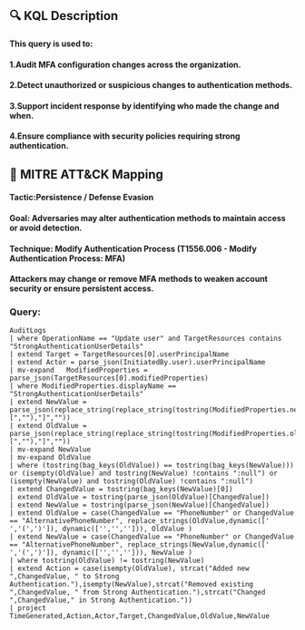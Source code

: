 ## 🔍 KQL Description
#### This query is used to:
#### 1.Audit MFA configuration changes across the organization.
#### 2.Detect unauthorized or suspicious changes to authentication methods.
#### 3.Support incident response by identifying who made the change and when.
#### 4.Ensure compliance with security policies requiring strong authentication.
## 🧩 MITRE ATT&CK Mapping
#### Tactic:Persistence / Defense Evasion
#### Goal: Adversaries may alter authentication methods to maintain access or avoid detection.
#### Technique: Modify Authentication Process (T1556.006 - Modify Authentication Process: MFA)
#### Attackers may change or remove MFA methods to weaken account security or ensure persistent access.
### Query:
```KQL
AuditLogs
| where OperationName == "Update user" and TargetResources contains "StrongAuthenticationUserDetails"
| extend Target = TargetResources[0].userPrincipalName
| extend Actor = parse_json(InitiatedBy.user).userPrincipalName
| mv-expand   ModifiedProperties = parse_json(TargetResources[0].modifiedProperties)
| where ModifiedProperties.displayName == "StrongAuthenticationUserDetails"
| extend NewValue = parse_json(replace_string(replace_string(tostring(ModifiedProperties.newValue),"[",""),"]",""))
| extend OldValue = parse_json(replace_string(replace_string(tostring(ModifiedProperties.oldValue),"[",""),"]",""))
| mv-expand NewValue
| mv-expand OldValue
| where (tostring(bag_keys(OldValue)) == tostring(bag_keys(NewValue))) or (isempty(OldValue) and tostring(NewValue) !contains ":null") or (isempty(NewValue) and tostring(OldValue) !contains ":null") 
| extend ChangedValue = tostring(bag_keys(NewValue)[0])
| extend OldValue = tostring(parse_json(OldValue)[ChangedValue])
| extend NewValue = tostring(parse_json(NewValue)[ChangedValue])
| extend OldValue = case(ChangedValue == "PhoneNumber" or ChangedValue == "AlternativePhoneNumber", replace_strings(OldValue,dynamic([' ','(',')']), dynamic(['','',''])), OldValue )
| extend NewValue = case(ChangedValue == "PhoneNumber" or ChangedValue == "AlternativePhoneNumber", replace_strings(NewValue,dynamic([' ','(',')']), dynamic(['','',''])), NewValue )
| where tostring(OldValue) != tostring(NewValue)
| extend Action = case(isempty(OldValue), strcat("Added new ",ChangedValue, " to Strong Authentication."),isempty(NewValue),strcat("Removed existing ",ChangedValue, " from Strong Authentication."),strcat("Changed ",ChangedValue," in Strong Authentication."))
| project TimeGenerated,Action,Actor,Target,ChangedValue,OldValue,NewValue
```
